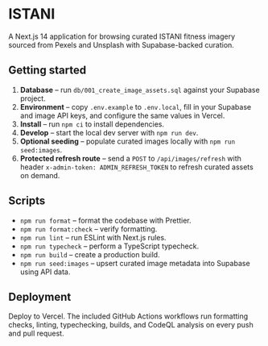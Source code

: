 # ISTANI

A Next.js 14 application for browsing curated ISTANI fitness imagery sourced from Pexels and Unsplash with Supabase-backed curation.

## Getting started

1. **Database** – run `db/001_create_image_assets.sql` against your Supabase project.
2. **Environment** – copy `.env.example` to `.env.local`, fill in your Supabase and image API keys, and configure the same values in Vercel.
3. **Install** – run `npm ci` to install dependencies.
4. **Develop** – start the local dev server with `npm run dev`.
5. **Optional seeding** – populate curated images locally with `npm run seed:images`.
6. **Protected refresh route** – send a `POST` to `/api/images/refresh` with header `x-admin-token: ADMIN_REFRESH_TOKEN` to refresh curated assets on demand.

## Scripts

- `npm run format` – format the codebase with Prettier.
- `npm run format:check` – verify formatting.
- `npm run lint` – run ESLint with Next.js rules.
- `npm run typecheck` – perform a TypeScript typecheck.
- `npm run build` – create a production build.
- `npm run seed:images` – upsert curated image metadata into Supabase using API data.

## Deployment

Deploy to Vercel. The included GitHub Actions workflows run formatting checks, linting, typechecking, builds, and CodeQL analysis on every push and pull request.
